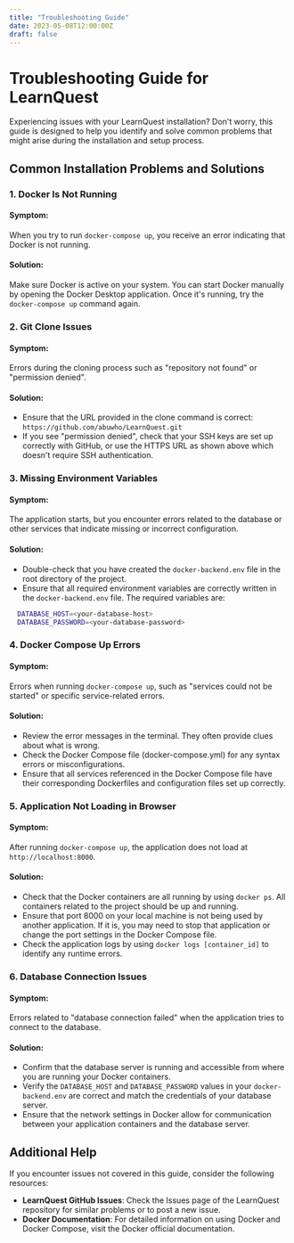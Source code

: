 ```yaml
---
title: "Troubleshooting Guide"
date: 2023-05-08T12:00:00Z
draft: false
---
```


# Troubleshooting Guide for LearnQuest

Experiencing issues with your LearnQuest installation? Don't worry, this guide is designed to help you identify and solve common problems that might arise during the installation and setup process.

## Common Installation Problems and Solutions

### 1. Docker Is Not Running

#### Symptom:
When you try to run `docker-compose up`, you receive an error indicating that Docker is not running.

#### Solution:
Make sure Docker is active on your system. You can start Docker manually by opening the Docker Desktop application. Once it's running, try the `docker-compose up` command again.

### 2. Git Clone Issues

#### Symptom:
Errors during the cloning process such as "repository not found" or "permission denied".

#### Solution:
- Ensure that the URL provided in the clone command is correct: `https://github.com/abuwho/LearnQuest.git`
- If you see "permission denied", check that your SSH keys are set up correctly with GitHub, or use the HTTPS URL as shown above which doesn't require SSH authentication.

### 3. Missing Environment Variables

#### Symptom:
The application starts, but you encounter errors related to the database or other services that indicate missing or incorrect configuration.

#### Solution:
- Double-check that you have created the `docker-backend.env` file in the root directory of the project.
- Ensure that all required environment variables are correctly written in the `docker-backend.env` file. The required variables are:
```bash
  DATABASE_HOST=<your-database-host>
  DATABASE_PASSWORD=<your-database-password>
```

### 4. Docker Compose Up Errors

#### Symptom:
Errors when running `docker-compose up`, such as "services could not be started" or specific service-related errors.

#### Solution:
- Review the error messages in the terminal. They often provide clues about what is wrong.
- Check the Docker Compose file (docker-compose.yml) for any syntax errors or misconfigurations.
- Ensure that all services referenced in the Docker Compose file have their corresponding Dockerfiles and configuration files set up correctly.

### 5. Application Not Loading in Browser

#### Symptom:
After running `docker-compose up`, the application does not load at `http://localhost:8000`.

#### Solution:
- Check that the Docker containers are all running by using `docker ps`. All containers related to the project should be up and running.
- Ensure that port 8000 on your local machine is not being used by another application. If it is, you may need to stop that application or change the port settings in the Docker Compose file.
- Check the application logs by using `docker logs [container_id]` to identify any runtime errors.

### 6. Database Connection Issues

#### Symptom:
Errors related to "database connection failed" when the application tries to connect to the database.

#### Solution:
- Confirm that the database server is running and accessible from where you are running your Docker containers.
- Verify the `DATABASE_HOST` and `DATABASE_PASSWORD` values in your `docker-backend.env` are correct and match the credentials of your database server.
- Ensure that the network settings in Docker allow for communication between your application containers and the database server.

## Additional Help

If you encounter issues not covered in this guide, consider the following resources:
- **LearnQuest GitHub Issues**: Check the Issues page of the LearnQuest repository for similar problems or to post a new issue.
- **Docker Documentation**: For detailed information on using Docker and Docker Compose, visit the Docker official documentation.